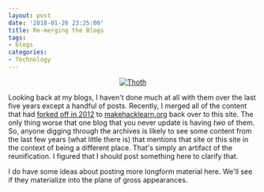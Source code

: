 ```yaml
--- 
layout: post
date: '2018-01-26 23:25:00'
title: Re-merging the Blogs
tags: 
- blogs
categories:
- Technology
---
```

<p style="text-align:center"><a href="https://www.flickr.com/photos/albill/37575984906/"><img src="https://c1.staticflickr.com/5/4478/37575984906_d104a7fd87_z.jpg" alt="Thoth"></a></p>

Looking back at my blogs, I haven't done much at all with them over the last five years except a handful of posts. Recently, I merged all of the content that had [forked off in 2012](/2012/07/05/the-great-fork/) to [makehacklearn.org](http://makehacklearn.org) back over to this site. The only thing worse that one blog that you never update is having _two_ of them. So, anyone digging through the archives is likely to see some content from the last few years (what little there is) that mentions that site or this site in the context of being a different place. That's simply an artifact of the reunification. I figured that I should post something here to clarify that.

I do have some ideas about posting more longform material here. We'll see if they materialize into the plane of gross appearances.